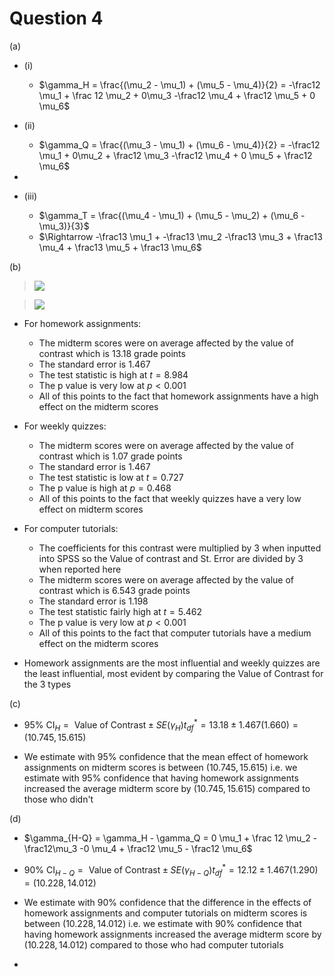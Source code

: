# Question 4

(a)

- (i)

	- $\gamma_H = \frac{(\mu_2 - \mu_1) + (\mu_5 - \mu_4)}{2} = -\frac12 \mu_1 + \frac 12 \mu_2 + 0\mu_3 -\frac12 \mu_4 + \frac12 \mu_5 + 0 \mu_6$

- (ii)

	- $\gamma_Q = \frac{(\mu_3 - \mu_1) + (\mu_6 - \mu_4)}{2} = -\frac12 \mu_1 + 0\mu_2 + \frac12 \mu_3 -\frac12 \mu_4 + 0 \mu_5 + \frac12 \mu_6$
- 
- (iii)

	- $\gamma_T = \frac{(\mu_4 - \mu_1) + (\mu_5 - \mu_2) + (\mu_6 - \mu_3)}{3}$
	- $\Rightarrow -\frac13 \mu_1 + -\frac13 \mu_2  -\frac13 \mu_3 + \frac13  \mu_4 + \frac13 \mu_5 + \frac13 \mu_6$

(b)

> ![](https://lh7-rt.googleusercontent.com/docsz/AD_4nXekWxrQySaO9tl-pGnqX497qMlvYX-ZwSK4Z4s-KAeO48fJoM8bMJIvRPKPKlUHNXXDh5tHOsX2C_hzjwL-bvG1QZWWFV1qczXGij5mnjeQq_5knFzXQ7LJuL9PE8hIjyJPCReQpg?key=qNqmTtS7lvHFneQk3oyTP06V)


> ![](https://lh7-rt.googleusercontent.com/docsz/AD_4nXfWkJdHlZFL1Ifef2wG4BZRlv6f0vQLHnhbdGSms-539fux-_IDMLh4oSLctZBhuZL2nj4Jr3rS1IH7CveR5BrBqnnxh4sGP7VtY8XXKVPb55DvS1_vrHSpG41UMf_DnJNQ_BsZGg?key=qNqmTtS7lvHFneQk3oyTP06V)

- For homework assignments:
	- The midterm scores were on average affected by the value of contrast which is $13.18$ grade points
	- The standard error is $1.467$
	- The test statistic is high at $t = 8.984$
	- The p value is very low at $p < 0.001$
	- All of this points to the fact that homework assignments have a high effect on the midterm scores
- For weekly quizzes:
	- The midterm scores were on average affected by the value of contrast which is $1.07$ grade points
	- The standard error is $1.467$
	- The test statistic is low at $t = 0.727$
	- The p value is high at $p = 0.468$
	- All of this points to the fact that weekly quizzes have a very low effect on midterm scores
- For computer tutorials:
	- The coefficients for this contrast were multiplied by 3 when inputted into SPSS so the Value of contrast and St. Error are divided by 3 when reported here
	- The midterm scores were on average affected by the value of contrast which is $6.543$ grade points
	- The standard error is $1.198$
	- The test statistic fairly high at $t = 5.462$
	- The p value is very low at $p < 0.001$
	- All of this points to the fact that computer tutorials have a medium effect on the midterm scores

- Homework assignments are the most influential and weekly quizzes are the least influential, most evident by comparing the Value of Contrast for the 3 types

(c)

- $95\% \text{ CI}_H = \text{ Value of Contrast} \pm SE(\gamma_H)t^*_{df} = 13.18 \pm 1.467(1.660) = (10.745, 15.615)$ 

- We estimate with $95\%$ confidence that the mean effect of homework assignments on midterm scores is between $(10.745, 15.615)$ i.e. we estimate with $95\%$ confidence that having homework assignments increased the average midterm score by $(10.745, 15.615)$ compared to those who didn't


(d)

- $\gamma_{H-Q} = \gamma_H - \gamma_Q = 0 \mu_1 + \frac 12 \mu_2 -\frac12\mu_3 -0 \mu_4 + \frac12 \mu_5  - \frac12 \mu_6$
-  $90\% \text{ CI}_{H-Q} = \text{ Value of Contrast} \pm SE(\gamma_{H-Q})t^*_{df} = 12.12 \pm 1.467(1.290) = (10.228, 14.012)$ 

- We estimate with $90\%$ confidence that the difference in the effects of homework assignments and computer tutorials on midterm scores is between $(10.228, 14.012)$ i.e. we estimate with $90\%$ confidence that having homework assignments increased the average midterm score by $(10.228, 14.012)$ compared to those who had computer tutorials
-